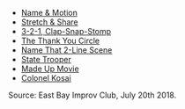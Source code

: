 * [Name & Motion](https://github.com/pamelafox/improvlists/blob/master/games/Game:-Name-&-Motion.md)
* [Stretch & Share](https://github.com/pamelafox/improvlists/blob/master/games/Game:-Stretch-&-Share.md)
* [3-2-1, Clap-Snap-Stomp](https://github.com/pamelafox/improvlists/blob/master/games/Game:-3-2-1,-Clap-Snap-Stomp.md)
* [The Thank You Circle](https://github.com/pamelafox/improvlists/blob/master/games/Game:-The-Thank-You-Circle.md)
* [Name That 2-Line Scene](https://github.com/pamelafox/improvlists/blob/master/games/Game:-Name-That-2-Line-Scene.md)
* [State Trooper](https://github.com/pamelafox/improvlists/blob/master/games/Game:-State-Trooper.md)
* [Made Up Movie](https://github.com/pamelafox/improvlists/blob/master/games/Game:-Made-Up-Movie.md)
* [Colonel Kosai](https://github.com/pamelafox/improvlists/blob/master/games/Game:-Colonel-Kosai-(Words-of-Wisdom.md).md)

Source: East Bay Improv Club, July 20th 2018.